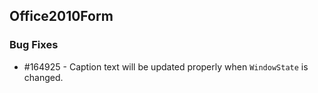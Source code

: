 ## Office2010Form

### Bug Fixes

* \#164925 - Caption text will be updated properly when `WindowState` is changed.




